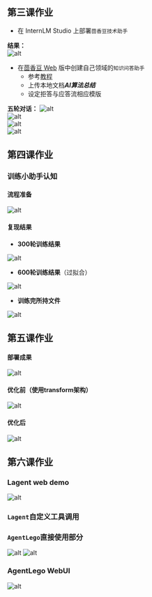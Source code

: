 ## 第三课作业
* 在 InternLM Studio 上部署`茴香豆技术助手`

  
**结果：**  
![alt](images/开发机.png)  

* 在[茴香豆 Web](https://openxlab.org.cn/apps/detail/tpoisonooo/huixiangdou-web) 版中创建自己领域的`知识问答助手`
  * 参考[教程](https://www.bilibili.com/video/BV1S2421N7mn/)
  * 上传本地文档***AI算法总结***
  * 设定拒答与应答流相应模版

**五轮对话：**
![alt](images/五轮对话1.png)   
![alt](images/五轮对话2.png)  
![alt](images/五轮对话3.png)  
![alt](images/五轮对话4.png)  

## 第四课作业
### 训练小助手认知  
#### 流程准备  
![alt](images/流程准备.jpg) 
#### 复现结果
* **300轮训练结果**

![alt](images/300轮.png)   
* **600轮训练结果**（过拟合）

![alt](images/600轮.png)   
* **训练完所持文件**

![alt](images/文件.png)   

## 第五课作业
#### 部署成果
![alt](images/部署成果.png) 
#### 优化前（使用transform架构）
![alt](images/优化前.png) 
#### 优化后
![alt](images/优化后.png) 



## 第六课作业
### Lagent web demo
![alt](images/Lagentwebdemo.png) 
### `Lagent`自定义工具调用
### `AgentLego`直接使用部分
![alt](images/AgentLego直接使用部分1.png) 
![alt](images/AgentLego直接使用部分2.png) 
### AgentLego WebUI
![alt](images/AgentLegoWebUI.png) 
